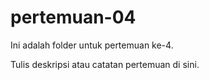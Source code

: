 ﻿# pertemuan-04

Ini adalah folder untuk pertemuan ke-4.

Tulis deskripsi atau catatan pertemuan di sini.
